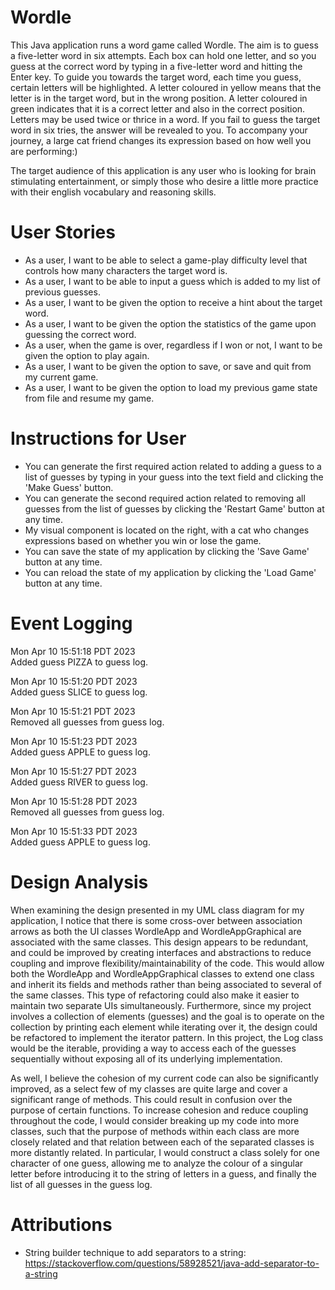 # Wordle

This Java application runs a word game called Wordle.
The aim is to guess a five-letter word in six attempts. Each box can hold one letter,
and so you guess at the correct word by typing in a five-letter word and hitting the Enter key.
To guide you towards the target word, each time you guess, certain letters will be highlighted. 
A letter coloured in yellow means that the letter is in the target word, but in the wrong 
position. A letter coloured in green indicates that it is a correct letter and also in the correct
position. Letters may be used twice or thrice in a word. If you fail 
to guess the target word in six tries, the answer will be revealed to you. To accompany your journey, a large cat friend
changes its expression based on how well you are performing:)

The target audience of this application is any user who is looking for brain stimulating
entertainment, or simply those who desire a little more practice with their english vocabulary
and reasoning skills. 

# User Stories


- As a user, I want to be able to select a game-play difficulty level that controls how many characters the target
  word is.
- As a user, I want to be able to input a guess which is added to my list of previous guesses.
- As a user, I want to be given the option to receive a hint about the target word.
- As a user, I want to be given the option the statistics of the game upon guessing the correct word.
- As a user, when the game is over, regardless if I won or not, I want to be given the option to play again.
- As a user, I want to be given the option to save, or save and quit from my current game.
- As a user, I want to be given the option to load my previous
  game state from file and resume my game.

# Instructions for User

- You can generate the first required action related to adding a guess to a list of guesses by typing in your guess into the text field and clicking the 'Make Guess' button.
- You can generate the second required action related to removing all guesses from the list of guesses by clicking the 'Restart Game' button at any time.
- My visual component is located on the right, with a cat who changes expressions based on whether you win or lose the game.
- You can save the state of my application by clicking the 'Save Game' button at any time.
- You can reload the state of my application by clicking the 'Load Game' button at any time.

# Event Logging
Mon Apr 10 15:51:18 PDT 2023 \
Added guess PIZZA to guess log.

Mon Apr 10 15:51:20 PDT 2023 \
Added guess SLICE to guess log.

Mon Apr 10 15:51:21 PDT 2023 \
Removed all guesses from guess log.

Mon Apr 10 15:51:23 PDT 2023 \
Added guess APPLE to guess log.

Mon Apr 10 15:51:27 PDT 2023 \
Added guess RIVER to guess log.

Mon Apr 10 15:51:28 PDT 2023 \
Removed all guesses from guess log.

Mon Apr 10 15:51:33 PDT 2023 \
Added guess APPLE to guess log.

# Design Analysis
When examining the design presented in my UML class diagram for my application,
I notice that there is some cross-over between association arrows as both the UI classes
WordleApp and WordleAppGraphical are associated with the same classes. This design appears
to be redundant, and could be improved by creating interfaces and abstractions to reduce coupling
and improve flexibility/maintainability of the code. This would allow both the WordleApp and 
WordleAppGraphical classes to extend one class and inherit its fields and methods rather than 
being associated to several of the same classes. This type of refactoring could also make it easier
to maintain two separate UIs simultaneously. Furthermore, since my project involves a collection of elements (guesses) and the goal is to operate on the collection
by printing each element while iterating over it, the design could be refactored to implement the
iterator pattern. In this project, the Log class would be the iterable, providing a way to access each
of the guesses sequentially without exposing all of its underlying implementation.

As well, I believe the cohesion of my current code can also be significantly improved, as a select few
of my classes are quite large and cover a significant range of methods. This could result in confusion
over the purpose of certain functions. To increase cohesion and reduce coupling throughout the code,
I would consider breaking up my code into more classes, such that the purpose of methods within each class
are more closely related and that relation between each of the separated classes is more distantly related.
In particular, I would construct a class solely for one character of one guess,
allowing me to analyze the colour of a singular letter before introducing it to the string of letters
in a guess, and finally the list of all guesses in the guess log.




# Attributions
- String builder technique to add separators to a string: https://stackoverflow.com/questions/58928521/java-add-separator-to-a-string






